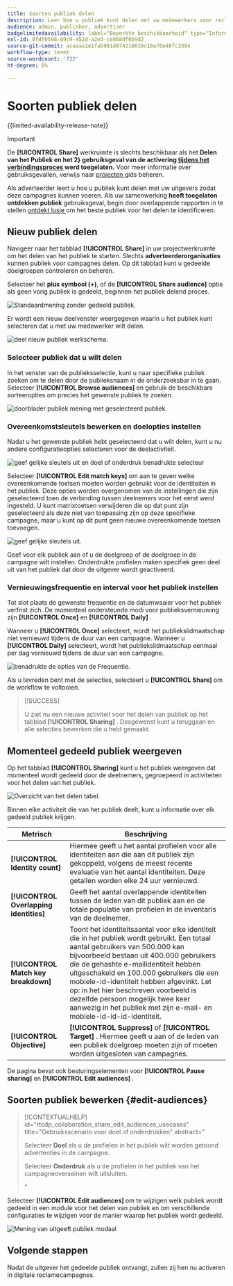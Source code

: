 ```yaml
---
title: Soorten publiek delen
description: Leer hoe u publiek kunt delen met uw medewerkers voor reclamecampagnes.
audience: admin, publisher, advertiser
badgelimitedavailability: label="Beperkte beschikbaarheid" type="Informative" url="https://helpx.adobe.com/legal/product-descriptions/real-time-customer-data-platform-collaboration.html newtab=true"
exl-id: 0fdf0598-89c9-452d-a2e3-ce868df0b9d2
source-git-commit: acaaaa1e1fab981d874210639c16e76e48fc3394
workflow-type: tm+mt
source-wordcount: '722'
ht-degree: 0%

---
```


# Soorten publiek delen

{{limited-availability-release-note}}

>[!IMPORTANT]
>
>De **[!UICONTROL Share]** werkruimte is slechts beschikbaar als het **Delen van het Publiek en het 2} gebruiksgeval van de activering [ tijdens het verbindingsproces ](../connect/establishing-connections.md#connection-settings) werd toegelaten.** Voor meer informatie over gebruiksgevallen, verwijs naar [ projecten ](./manage-projects.md#project-use-cases) gids beheren.

Als adverteerder leert u hoe u publiek kunt delen met uw uitgevers zodat deze campagnes kunnen voeren. Als uw samenwerking **heeft toegelaten ontdekken publiek** gebruiksgeval, begin door overlappende rapporten in te stellen [ ontdekt lusje ](/help/guide/collaborate/discover.md) om het beste publiek voor het delen te identificeren.

## Nieuw publiek delen

Navigeer naar het tabblad **[!UICONTROL Share]** in uw projectwerkruimte om het delen van het publiek te starten. Slechts **adverteerderorganisaties** kunnen publiek voor campagnes delen. Op dit tabblad kunt u gedeelde doelgroepen controleren en beheren.

Selecteer het **plus symbool (+)**, of de **[!UICONTROL Share audience]** optie als geen vorig publiek is gedeeld, beginnen het publiek delend proces.

![ Standaardmening zonder gedeeld publiek.](/help/assets/collaborate/share/share-new-audiences.png)

Er wordt een nieuw deelvenster weergegeven waarin u het publiek kunt selecteren dat u met uw medewerker wilt delen.

![ deel nieuw publiek werkschema.](/help/assets/collaborate/share/share-audiences-workflow.png)

### Selecteer publiek dat u wilt delen

In het venster van de publieksselectie, kunt u naar specifieke publiek zoeken om te delen door de publieksnaam in de onderzoeksbar in te gaan. Selecteer **[!UICONTROL Browse audiences]** en gebruik de beschikbare sorteeropties om precies het gewenste publiek te zoeken.

![ doorblader publiek mening met geselecteerd publiek.](/help/assets/collaborate/share/browse-audiences-view.png)

### Overeenkomstsleutels bewerken en doelopties instellen

Nadat u het gewenste publiek hebt geselecteerd dat u wilt delen, kunt u nu andere configuratieopties selecteren voor de deelactiviteit.

![ geef gelijke sleutels uit en doel of onderdruk benadrukte selecteur ](/help/assets/collaborate/share/match-keys-and-targeting.png)

Selecteer **[!UICONTROL Edit match keys]** om aan te geven welke overeenkomende toetsen moeten worden gebruikt voor de identiteiten in het publiek. Deze opties worden overgenomen van de instellingen die zijn geselecteerd toen de verbinding tussen deelnemers voor het eerst werd ingesteld. U kunt matrixtoetsen verwijderen die op dat punt zijn geselecteerd als deze niet van toepassing zijn op deze specifieke campagne, maar u kunt op dit punt geen nieuwe overeenkomende toetsen toevoegen.

![ geef gelijke sleutels uit.](/help/assets/collaborate/share/update-match-keys.png)

Geef voor elk publiek aan of u de doelgroep of de doelgroep in de campagne wilt instellen. Onderdrukte profielen maken specifiek geen deel uit van het publiek dat door de uitgever wordt geactiveerd.

### Vernieuwingsfrequentie en interval voor het publiek instellen

Tot slot plaats de gewenste frequentie en de datumwaaier voor het publiek verfrist zich. De momenteel ondersteunde modi voor publieksvernieuwing zijn **[!UICONTROL Once]** en **[!UICONTROL Daily]** .

Wanneer u **[!UICONTROL Once]** selecteert, wordt het publiekslidmaatschap niet vernieuwd tijdens de duur van een campagne. Wanneer u **[!UICONTROL Daily]** selecteert, wordt het publiekslidmaatschap eenmaal per dag vernieuwd tijdens de duur van een campagne.

![ benadrukte de opties van de Frequentie.](/help/assets/collaborate/share/audience-refresh-frequency.png)

Als u tevreden bent met de selecties, selecteert u **[!UICONTROL Share]** om de workflow te voltooien.

>[!SUCCESS]
>
>U ziet nu een nieuwe activiteit voor het delen van publiek op het tabblad **[!UICONTROL Sharing]** . Desgewenst kunt u teruggaan en alle selecties bewerken die u hebt gemaakt.

## Momenteel gedeeld publiek weergeven

Op het tabblad **[!UICONTROL Sharing]** kunt u het publiek weergeven dat momenteel wordt gedeeld door de deelnemers, gegroepeerd in activiteiten voor het delen van het publiek.

![ Overzicht van het delen tabel.](/help/assets/collaborate/share/share-tab-overview.png)

<!--

The banner at the top of the page shows figures across all audience sharing activities. 

![The hero banner in the sharing tab.](/help/assets/collaborate/share/share-hero-banner.png)


|Metric | Description |
|---------|----------|
| **[!UICONTROL Shared audiences]** | Indicates the number of audiences shared between collaborators in this project, across all audience sharing modules. |
| **[!UICONTROL Estimated addressable reach]** | Indicates the approximate number of profiles that you can reach across all the audiences that are currently shared in the project. [TODO: ADD INFORMATION ABOUT HOW THIS IS CALCULATED] |
| **[!UICONTROL Target identities]** | The number of identities across all audiences shared in this project for which you selected to target the profiles. |
| **[!UICONTROL Suppress identities]** | The number of identities across all audiences shared in this project for which you selected to suppress the profiles and thereby not target them in campaigns. |

-->

Binnen elke activiteit die van het publiek deelt, kunt u informatie over elk gedeeld publiek krijgen.

| Metrisch | Beschrijving |
|---------|----------|
| **[!UICONTROL Identity count]** | Hiermee geeft u het aantal profielen voor alle identiteiten aan die aan dit publiek zijn gekoppeld, volgens de meest recente evaluatie van het aantal identiteiten. Deze getallen worden elke 24 uur vernieuwd. |
| **[!UICONTROL Overlapping identities]** | Geeft het aantal overlappende identiteiten tussen de leden van dit publiek aan en de totale populatie van profielen in de inventaris van de deelnemer. |
| **[!UICONTROL Match key breakdown]** | Toont het identiteitsaantal voor elke identiteit die in het publiek wordt gebruikt. Een totaal aantal gebruikers van 500.000 kan bijvoorbeeld bestaan uit 400.000 gebruikers die de gehashte e-mailidentiteit hebben uitgeschakeld en 100.000 gebruikers die een mobiele-id-identiteit hebben afgevinkt. Let op: in het hier beschreven voorbeeld is dezelfde persoon mogelijk twee keer aanwezig in het publiek met zijn e-mail- en mobiele-id-id-id-identiteit. |
| **[!UICONTROL Objective]** | **[!UICONTROL Suppress]** of **[!UICONTROL Target]** . Hiermee geeft u aan of de leden van een publiek doelgroep moeten zijn of moeten worden uitgesloten van campagnes. |

De pagina bevat ook besturingselementen voor **[!UICONTROL Pause sharing]** en **[!UICONTROL Edit audiences]** .

## Soorten publiek bewerken {#edit-audiences}

>[!CONTEXTUALHELP]
>id="rtcdp_collaboration_share_edit_audiences_usecases"
>title="Gebruiksscenario voor doel of onderdrukken"
>abstract="<p>Selecteer **Doel** als u de profielen in het publiek wilt worden getoond advertenties in de campagne.</p> <p>Selecteer **Onderdruk** als u de profielen in het publiek van het campagneoverseinen wilt uitsluiten.</p>"

Selecteer **[!UICONTROL Edit audiences]** om te wijzigen welk publiek wordt gedeeld in een module voor het delen van publiek en om verschillende configuraties te wijzigen voor de manier waarop het publiek wordt gedeeld.

![ Mening van uitgeeft publiek modaal ](/help/assets/collaborate/share/edit-audiences-modal.png)

<!--

Search for audiences that you want to add to the sharing module. 

For each audience, you can select whether you'd like to target or suppress those profiles in campaigns. 

To remove an audience from the sharing module, select the trash can icon [TODO: add spectrum icon and folder].

Select how often you would like the audience membership to be refreshed and the date range within which you want the membership of the audience to be refreshed. 

TODO: are there any limitations for frequency in the M1 release?

-->

## Volgende stappen

Nadat de uitgever het gedeelde publiek ontvangt, zullen zij [ ](/help/guide/collaborate/activate.md) hen nu activeren in digitale reclamecampagnes.
